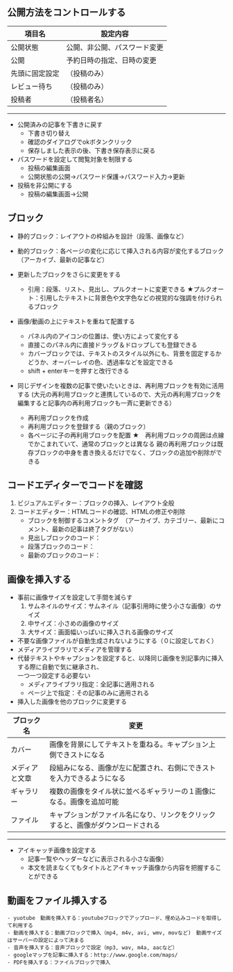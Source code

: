 ## 公開方法をコントロールする
  | 項目名 | 設定内容　|
  |---|---|
  | 公開状態 | 公開、非公開、パスワード変更 |
  | 公開　| 予約日時の指定、日時の変更　|
  | 先頭に固定設定 |（投稿のみ）|
  | レビュー待ち |（投稿のみ）|
  | 投稿者 |（投稿者名）|

---
  - 公開済みの記事を下書きに戻す
      - 下書き切り替え
      - 確認のダイアログでokボタンクリック
      - 保存しました表示の後、下書き保存表示に戻る
  - パスワードを設定して閲覧対象を制限する
      - 投稿の編集画面
      - 公開状態の公開→パスワード保護→パスワード入力→更新
  - 投稿を非公開にする
      - 投稿の編集画面→公開

## ブロック
  - 静的ブロック：レイアウトの枠組みを設計（段落、画像など）
  - 動的ブロック：各ページの変化に応じて挿入される内容が変化するブロック（アーカイブ、最新の記事など）
  - 更新したブロックをさらに変更をする
      - 引用：段落、リスト、見出し、プルクオートに変更できる
        ★プルクオート：引用したテキストに背景色や文字色などの視覚的な強調を付けられるブロック
  - 画像/動画の上にテキストを重ねて配置する
      - パネル内のアイコンの位置は、使い方によって変化する
      - 直接このパネル内に直接ドラッグ＆ドロップしても登録できる
      - カバーブロックでは、テキストのスタイル以外にも、背景を固定するかどうか、オーバーレイの色、透過率などを設定できる
      - shift + enterキーを押すと改行できる
      
  - 同じデザインを複数の記事で使いたいときは、再利用ブロックを有効に活用する
    (大元の再利用ブロックと連携しているので、大元の再利用ブロックを編集すると記事内の再利用ブロックも一斉に更新できる）
    - 再利用ブロックを作成
    - 再利用ブロックを登録する（親のブロック）
    - 各ページに子の再利用ブロックを配置
    ★　再利用ブロックの周囲は点線でかこまれていて、通常のブロックとは異なる
        親の再利用ブロックは既存ブロックの中身を書き換えるだけでなく、ブロックの追加や削除ができる
        
## コードエディターでコードを確認
   1. ビジュアルエディター：ブロックの挿入、レイアウト全般
   2. コードエディター：HTMLコードの確認、HTMLの修正や削除
        - ブロックを制御するコメントタグ　（アーカイブ、カテゴリー、最新にコメント、最新の記事は終了タグがない）
        - 見出しブロックのコード：<!--wp:heading-->
        - 段落ブロックのコード：<!--wp:paragraph-->
        - 最新のブロックのコード：<!--wp:latest-posts-->
      
## 画像を挿入する
   - 事前に画像サイズを設定して手間を減らす
      1. サムネイルのサイズ：サムネイル（記事引用時に使う小さな画像）のサイズ
      2. 中サイズ：小さめの画像のサイズ
      3. 大サイズ：画面幅いっぱいに挿入される画像のサイズ
   - 不要な画像ファイルが自動生成されないようにする（０に設定しておく）
   - メディアライブラリでメディアを管理する
   - 代替テキストやキャプションを設定すると、以降同じ画像を別記事内に挿入する際に自動で気に継承され、  
     一つ一つ設定する必要ない  
        - メディアライブラリ指定：全記事に適用される  
        - ページ上で指定：その記事のみに適用される 
   - 挿入した画像を他のブロックに変更する
   
  | ブロック名 | 変更 |
  |---|---|
  | カバー | 画像を背景にしてテキストを重ねる。キャプション上側できストになる |
  | メディアと文章 | 段組みになる、画像が左に配置され、右側にできストを入力できるようになる |
  | ギャラリー | 複数の画像をタイル状に並べるギャラリーの１画像になる。画像を追加可能 |
  | ファイル | キャプションがファイル名になり、リンクをクリックすると、画像がダウンロードされる |
    
---

  - アイキャッチ画像を設定する　
    - 記事一覧やヘッダーなどに表示される小さな画像）
    - 本文を読まなくてもタイトルとアイキャッチ画像から内容を把握することができる
       
## 動画をファイル挿入する
    - yuotube　動画を挿入する：youtubeブロックでアップロード、埋め込みコードを取得して利用する
    - 動画を挿入する：動画ブロックで挿入（mp4, m4v, avi, wmv, movなど)　動画サイズはサーバーの設定によって決まる
    - 音声を挿入する：音声ブロックで設定（mp3, wav, m4a, aacなど）
    - googleマップを記事に挿入する：http://www.google.com/maps/
    - PDFを挿入する：ファイルブロックで挿入
















